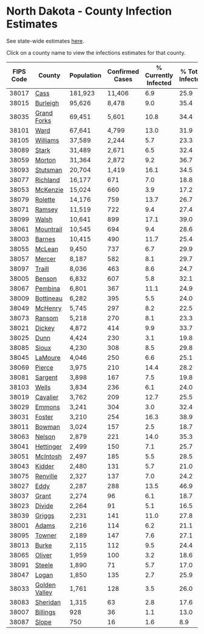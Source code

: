 # North Dakota - County Infection Estimates

See state-wide estimates [here](/infections/us-nd).

Click on a county name to view the infections estimates for that county.

|   FIPS Code |                         County |   Population |   Confirmed Cases |   % Currently Infected |   % Total Infected |
|-------------|--------------------------------|--------------|-------------------|------------------------|--------------------|
|       38017 |                   [Cass](cass) |      181,923 |            11,406 |                    6.9 |               25.9 |
|       38015 |           [Burleigh](burleigh) |       95,626 |             8,478 |                    9.0 |               35.4 |
|       38035 |     [Grand Forks](grand-forks) |       69,451 |             5,601 |                   10.8 |               34.4 |
|       38101 |                   [Ward](ward) |       67,641 |             4,799 |                   13.0 |               31.9 |
|       38105 |           [Williams](williams) |       37,589 |             2,244 |                    5.7 |               23.3 |
|       38089 |                 [Stark](stark) |       31,489 |             2,671 |                    6.5 |               32.4 |
|       38059 |               [Morton](morton) |       31,364 |             2,872 |                    9.2 |               36.7 |
|       38093 |           [Stutsman](stutsman) |       20,704 |             1,419 |                   16.1 |               34.5 |
|       38077 |           [Richland](richland) |       16,177 |               671 |                    7.0 |               18.8 |
|       38053 |           [McKenzie](mckenzie) |       15,024 |               660 |                    3.9 |               17.2 |
|       38079 |             [Rolette](rolette) |       14,176 |               759 |                   13.7 |               26.7 |
|       38071 |               [Ramsey](ramsey) |       11,519 |               722 |                    9.4 |               27.4 |
|       38099 |                 [Walsh](walsh) |       10,641 |               899 |                   17.1 |               39.0 |
|       38061 |         [Mountrail](mountrail) |       10,545 |               694 |                    9.4 |               28.6 |
|       38003 |               [Barnes](barnes) |       10,415 |               490 |                   11.7 |               25.4 |
|       38055 |               [McLean](mclean) |        9,450 |               737 |                    6.7 |               29.9 |
|       38057 |               [Mercer](mercer) |        8,187 |               582 |                    8.1 |               29.7 |
|       38097 |               [Traill](traill) |        8,036 |               463 |                    8.6 |               24.7 |
|       38005 |               [Benson](benson) |        6,832 |               607 |                    5.8 |               32.1 |
|       38067 |             [Pembina](pembina) |        6,801 |               367 |                   11.1 |               24.9 |
|       38009 |         [Bottineau](bottineau) |        6,282 |               395 |                    5.5 |               24.0 |
|       38049 |             [McHenry](mchenry) |        5,745 |               297 |                    8.2 |               22.5 |
|       38073 |               [Ransom](ransom) |        5,218 |               270 |                    8.1 |               23.3 |
|       38021 |               [Dickey](dickey) |        4,872 |               414 |                    9.9 |               33.7 |
|       38025 |                   [Dunn](dunn) |        4,424 |               230 |                    3.1 |               19.8 |
|       38085 |                 [Sioux](sioux) |        4,230 |               308 |                    8.5 |               29.8 |
|       38045 |             [LaMoure](lamoure) |        4,046 |               250 |                    6.6 |               25.1 |
|       38069 |               [Pierce](pierce) |        3,975 |               210 |                   14.4 |               28.2 |
|       38081 |             [Sargent](sargent) |        3,898 |               167 |                    7.5 |               19.8 |
|       38103 |                 [Wells](wells) |        3,834 |               236 |                    6.1 |               24.0 |
|       38019 |           [Cavalier](cavalier) |        3,762 |               209 |                   12.7 |               25.5 |
|       38029 |               [Emmons](emmons) |        3,241 |               304 |                    3.0 |               32.4 |
|       38031 |               [Foster](foster) |        3,210 |               254 |                   16.3 |               38.9 |
|       38011 |               [Bowman](bowman) |        3,024 |               157 |                    2.5 |               18.7 |
|       38063 |               [Nelson](nelson) |        2,879 |               221 |                   14.0 |               35.3 |
|       38041 |         [Hettinger](hettinger) |        2,499 |               150 |                    7.1 |               25.7 |
|       38051 |           [McIntosh](mcintosh) |        2,497 |               185 |                    5.5 |               28.5 |
|       38043 |               [Kidder](kidder) |        2,480 |               131 |                    5.7 |               21.0 |
|       38075 |           [Renville](renville) |        2,327 |               137 |                    7.0 |               24.2 |
|       38027 |                   [Eddy](eddy) |        2,287 |               288 |                   13.5 |               46.9 |
|       38037 |                 [Grant](grant) |        2,274 |                96 |                    6.1 |               18.7 |
|       38023 |               [Divide](divide) |        2,264 |                91 |                    5.1 |               16.5 |
|       38039 |               [Griggs](griggs) |        2,231 |               141 |                   11.0 |               27.8 |
|       38001 |                 [Adams](adams) |        2,216 |               114 |                    6.2 |               21.1 |
|       38095 |               [Towner](towner) |        2,189 |               147 |                    7.6 |               27.1 |
|       38013 |                 [Burke](burke) |        2,115 |               112 |                    9.5 |               24.4 |
|       38065 |               [Oliver](oliver) |        1,959 |               100 |                    3.2 |               18.6 |
|       38091 |               [Steele](steele) |        1,890 |                71 |                    5.7 |               17.0 |
|       38047 |                 [Logan](logan) |        1,850 |               135 |                    2.7 |               25.9 |
|       38033 | [Golden Valley](golden-valley) |        1,761 |               128 |                    3.5 |               26.0 |
|       38083 |           [Sheridan](sheridan) |        1,315 |                63 |                    2.8 |               17.6 |
|       38007 |           [Billings](billings) |          928 |                36 |                    1.1 |               13.0 |
|       38087 |                 [Slope](slope) |          750 |                16 |                    1.6 |                8.9 |